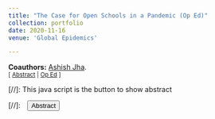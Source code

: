 ```yaml
---
title: "The Case for Open Schools in a Pandemic (Op Ed)"
collection: portfolio
date: 2020-11-16
venue: 'Global Epidemics'

---
```


**Coauthors:** [Ashish Jha][ajha].
<br>
<small>[ <a href="#/" onclick="visib('covschools')">Abstract</a> | [Op Ed][covschools-pub] ]</small>

<div id="covschools" style="display: none; text-align: justify; line-height: 1.2" ><small>
This opinion piece presented the case for school (re)openings during the COVID-19 pandemic. In the midst of the COVID-19 pandemic, politicians, clinicians, and the American people were attempting to balance lives against livelihoods. Nowhere was this tradeoff more pronounced than in elementary education. When deciding whether to open our schools, we argued that we must weigh the risks of contagion against the costs of remote learning. Policymakers needed to consider two key questions in the school debate: 1. do schools drive transmission in the community? and 2. do high community transmission rates drive outbreaks in schools?
</small><br><br/></div>

[covschools-pub]: https://globalepidemics.org/2020/11/16/the-case-for-open-schools-in-a-pandemic/
[ajha]: https://dean.sph.brown.edu/dean

[//]: This java script is the button to show abstract
<script>
 function visib(id) {
  var x = document.getElementById(id);
  if (x.style.display === "block") {
    x.style.display = "none";
  } else {
    x.style.display = "block";
  }
}
</script>

[//]:&emsp;<button onclick="visib('polariz')" class="btn btn--inverse btn--small">Abstract</button>
